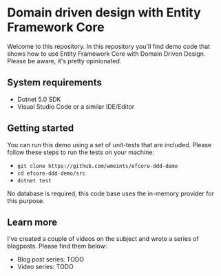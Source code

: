 # Domain driven design with Entity Framework Core

Welcome to this repository. In this repository you'll find demo code that shows 
how to use Entity Framework Core with Domain Driven Design. Please be aware, 
it's pretty opinionated. 

## System requirements

* Dotnet 5.0 SDK
* Visual Studio Code or a similar IDE/Editor

## Getting started

You can run this demo using a set of unit-tests that are included. Please follow
these steps to run the tests on your machine:

* `git clone https://github.com/wmeints/efcore-ddd-demo`
* `cd efcore-ddd-demo/src`
* `dotnet test`

No database is required, this code base uses the in-memory provider 
for this purpose.

## Learn more

I've created a couple of videos on the subject and wrote a series of blogposts.
Please find them below:

* Blog post series: TODO
* Video series: TODO

